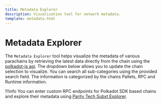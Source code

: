 ```yaml
---
title: Metadata Explorer
description: Visualization tool for network metadata.
template: metadata.html
---
```


# Metadata Explorer

The `Metadata Explorer` tool helps visualize the metadata of various parachains by retrieving the latest data directly from the chain using the [polkadot-js api](https://docs.polkadot.com/develop/toolkit/api-libraries/polkadot-js-api/). The dropdown below allows you to update the chain selection to visualize. You can search all sub-categories using the provided search field. The information is categorized by the chains Pallets, RPC and Runtime information.

!!!info
    You can enter custom RPC endpoints for Polkadot SDK based chains and explore their metadata using [Parity Tech Subxt Explorer](https://paritytech.github.io/subxt-explorer/#/).


